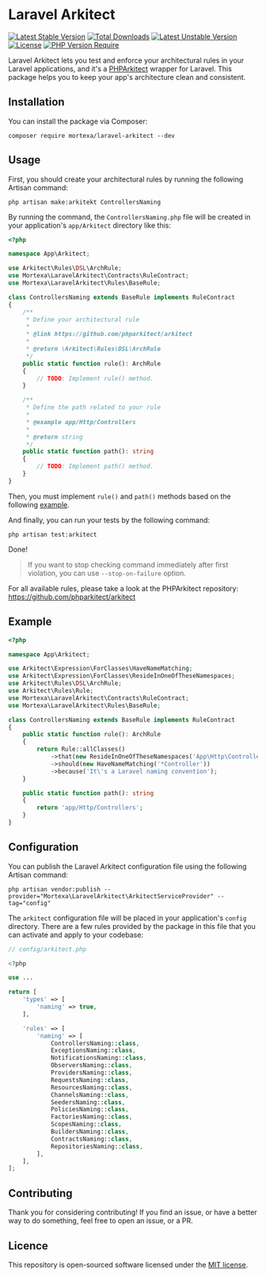 # Laravel Arkitect

[![Latest Stable Version](http://poser.pugx.org/mortexa/laravel-arkitect/v)](https://packagist.org/packages/mortexa/laravel-arkitect) [![Total Downloads](http://poser.pugx.org/mortexa/laravel-arkitect/downloads)](https://packagist.org/packages/mortexa/laravel-arkitect) [![Latest Unstable Version](http://poser.pugx.org/mortexa/laravel-arkitect/v/unstable)](https://packagist.org/packages/mortexa/laravel-arkitect) [![License](http://poser.pugx.org/mortexa/laravel-arkitect/license)](https://packagist.org/packages/mortexa/laravel-arkitect) [![PHP Version Require](http://poser.pugx.org/mortexa/laravel-arkitect/require/php)](https://packagist.org/packages/mortexa/laravel-arkitect)

Laravel Arkitect lets you test and enforce your architectural rules in your Laravel applications, and it's
a [PHPArkitect](https://github.com/phparkitect/arkitect) wrapper for Laravel. This package helps you to keep your app's
architecture clean and consistent.

## Installation

You can install the package via Composer:

```
composer require mortexa/laravel-arkitect --dev
```

## Usage

First, you should create your architectural rules by running the following Artisan command:

`php artisan make:arkitekt ControllersNaming`

By running the command, the `ControllersNaming.php` file will be created in your application's `app/Arkitect` directory like this:

```php
<?php

namespace App\Arkitect;

use Arkitect\Rules\DSL\ArchRule;
use Mortexa\LaravelArkitect\Contracts\RuleContract;
use Mortexa\LaravelArkitect\Rules\BaseRule;

class ControllersNaming extends BaseRule implements RuleContract
{
    /**
     * Define your architectural rule
     *
     * @link https://github.com/phparkitect/arkitect
     *
     * @return \Arkitect\Rules\DSL\ArchRule
     */
    public static function rule(): ArchRule
    {
        // TODO: Implement rule() method.
    }

    /**
     * Define the path related to your rule
     *
     * @example app/Http/Controllers
     *
     * @return string
     */
    public static function path(): string
    {
        // TODO: Implement path() method.
    }
}
```
Then, you must implement `rule()` and `path()` methods based on the following [example](#example).

And finally, you can run your tests by the following command:

`php artisan test:arkitect`

Done!

> If you want to stop checking command immediately after first violation, you can use `--stop-on-failure` option.

For all available rules, please take a look at the PHPArkitect repository: https://github.com/phparkitect/arkitect

## Example

```php
<?php

namespace App\Arkitect;

use Arkitect\Expression\ForClasses\HaveNameMatching;
use Arkitect\Expression\ForClasses\ResideInOneOfTheseNamespaces;
use Arkitect\Rules\DSL\ArchRule;
use Arkitect\Rules\Rule;
use Mortexa\LaravelArkitect\Contracts\RuleContract;
use Mortexa\LaravelArkitect\Rules\BaseRule;

class ControllersNaming extends BaseRule implements RuleContract
{
    public static function rule(): ArchRule
    {
        return Rule::allClasses()
            ->that(new ResideInOneOfTheseNamespaces('App\Http\Controllers'))
            ->should(new HaveNameMatching('*Controller'))
            ->because('It\'s a Laravel naming convention');
    }

    public static function path(): string
    {
        return 'app/Http/Controllers';
    }
}
```

## Configuration

You can publish the Laravel Arkitect configuration file using the following Artisan command:

`php artisan vendor:publish --provider="Mortexa\LaravelArkitect\ArkitectServiceProvider" --tag="config"`

The `arkitect` configuration file will be placed in your application's `config` directory. There are a few rules
provided by the package in this file that you can activate and apply to your codebase:

```php
// config/arkitect.php

<?php

use ...

return [
    'types' => [
        'naming' => true,
    ],

    'rules' => [
        'naming' => [
            ControllersNaming::class,
            ExceptionsNaming::class,
            NotificationsNaming::class,
            ObserversNaming::class,
            ProvidersNaming::class,
            RequestsNaming::class,
            ResourcesNaming::class,
            ChannelsNaming::class,
            SeedersNaming::class,
            PoliciesNaming::class,
            FactoriesNaming::class,
            ScopesNaming::class,
            BuildersNaming::class,
            ContractsNaming::class,
            RepositoriesNaming::class,
        ],
    ],
];
```

## Contributing

Thank you for considering contributing! If you find an issue, or have a better way to do something, feel free to open an
issue, or a PR.

## Licence

This repository is open-sourced software licensed under the [MIT license](https://opensource.org/licenses/MIT).
